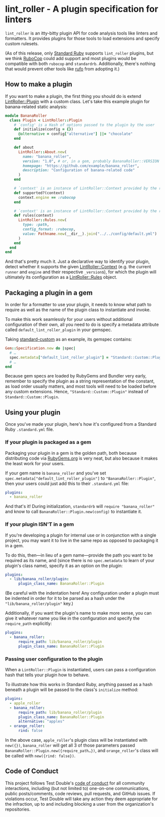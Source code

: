 # lint_roller - A plugin specification for linters

`lint_roller` is an itty-bitty plugin API for code analysis tools like linters
and formatters. It provides plugins for those tools to load extensions and
specify custom rulesets.

(As of this release, only [Standard
Ruby](https://github.com/standardrb/standard) supports `lint_roller` plugins,
but we think [RuboCop](https://github.com/rubocop/rubocop) could add support and
most plugins would be compatible with both `rubocop` and `standardrb`.
Additionally, there's nothing that would prevent other tools like
[rufo](https://github.com/ruby-formatter/rufo) from adopting it.)

## How to make a plugin

If you want to make a plugin, the first thing you should do is extend
[LintRoller::Plugin](/lib/lint_roller/plugin.rb) with a custom class. Let's take
this example plugin for banana-related static analysis:

```ruby
module BananaRoller
  class Plugin < LintRoller::Plugin
    # `config' is a Hash of options passed to the plugin by the user
    def initialize(config = {})
      @alternative = config["alternative"] ||= "chocolate"
    end

    def about
      LintRoller::About.new(
        name: "banana_roller",
        version: "1.0", # or, in a gem, probably BananaRoller::VERSION
        homepage: "https://github.com/example/banana_roller",
        description: "Configuration of banana-related code"
      )
    end

    # `context' is an instance of LintRoller::Context provided by the runner
    def supported?(context)
      context.engine == :rubocop
    end

    # `context' is an instance of LintRoller::Context provided by the runner
    def rules(context)
      LintRoller::Rules.new(
        type: :path,
        config_format: :rubocop,
        value: Pathname.new(__dir__).join("../../config/default.yml")
      )
    end
  end
end
```

And that's pretty much it. Just a declarative way to identify your plugin,
detect whether it supports the given
[LintRoller::Context](/lib/lint_roller/context.rb) (e.g. the current `runner`
and `engine` and their respective `_version`s), for which the plugin will
ultimately its configuration as a [LintRoller::Rules](/lib/lint_roller/rules.rb)
object.

## Packaging a plugin in a gem

In order for a formatter to use your plugin, it needs to know what path to
require as well as the name of the plugin class to instantiate and invoke.

To make this work seamlessly for your users without additional configuration of
their own, all you need to do is specify a metadata attribute called
`default_lint_roller_plugin` in your gemspec.

Taking [standard-custom](https://github.com/standardrb/standard-custom) as an
example, its gemspec contains:

```ruby
Gem::Specification.new do |spec|
  # …
  spec.metadata["default_lint_roller_plugin"] = "Standard::Custom::Plugin"
  # …
end
```

Because gem specs are loaded by RubyGems and Bundler very early, remember to
specify the plugin as a string representation of the constant, as load order
usually matters, and most tools will need to be loaded before any custom
extensions. Hence, `"Standard::Custom::Plugin"` instead of
`Standard::Custom::Plugin`.

## Using your plugin

Once you've made your plugin, here's how it's configured from a Standard Ruby
`.standard.yml` file.

### If your plugin is packaged as a gem

Packaging your plugin in a gem is the golden path, both because distributing
code via [RubyGems.org](https://rubygems.org) is very neat, but also because it
makes the least work for your users.

If your gem name is `banana_roller` and you've set
`spec.metadata["default_lint_roller_plugin"]` to `"BananaRoller::Plugin"`, then
your users could just add this to their `.standard.yml` file:

```yaml
plugins:
  - banana_roller
```

And that's it! During initialization, `standardrb` will `require
"banana_roller"` and know to call `BananaRoller::Plugin.new(config)` to
instantiate it.

### If your plugin ISN'T in a gem

If you're developing a plugin for internal use or in conjunction with a single
project, you may want it to live in the same repo as opposed to packaging it in
a gem.

To do this, then—in lieu of a gem name—provide the path you want to be required
as its name, and (since there is no `spec.metadata` to learn of your plugin's
class name), specify it as an option on the plugin:

```yaml
plugins:
  - lib/banana_roller/plugin:
      plugin_class_name: BananaRoller::Plugin
```

(Be careful with the indentation here! Any configuration under a plugin must be
indented in order for it to be parsed as a hash under the
`"lib/banana_roller/plugin"` key.)

Additionally, if you want the plugin's name to make more sense, you can give
it whatever name you like in the configuration and specify the `require_path`
explicitly:

```yaml
plugins:
  - banana_roller:
      require_path: lib/banana_roller/plugin
      plugin_class_name: BananaRoller::Plugin
```

### Passing user configuration to the plugin

When a `LintRoller::Plugin` is instantiated, users can pass a configuration hash
that tells your plugin how to behave.

To illustrate how this works in Standard Ruby, anything passed as a hash beneath
a plugin will be passed to the class's `initialize` method:

```yaml
plugins:
  - apple_roller
  - banana_roller:
      require_path: lib/banana_roller/plugin
      plugin_class_name: BananaRoller::Plugin
      alternative: "apples"
  - orange_roller:
      rind: false
```

In the above case, `apple_roller`'s plugin class will be instantiated with
`new({})`, `banana_roller` will get all 3 of those parameters passed
`BananaRoller::Plugin.new({require_path…})`, and `orange_roller`'s class will be
called with `new({rind: false})`.

## Code of Conduct

This project follows Test Double's [code of
conduct](https://testdouble.com/code-of-conduct) for all community interactions,
including (but not limited to) one-on-one communications, public posts/comments,
code reviews, pull requests, and GitHub issues. If violations occur, Test Double
will take any action they deem appropriate for the infraction, up to and
including blocking a user from the organization's repositories.
